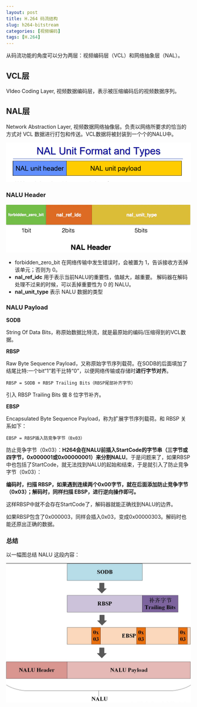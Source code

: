 ```yaml
---
layout: post
title: H.264 码流结构
slug: h264-bitstream
categories: [视频编码]
tags: [H.264]
---
```



从码流功能的角度可以分为两层：视频编码层（VCL）和网络抽象层（NAL）。

## VCL层
VIdeo Coding Layer, 视频数据编码层，表示被压缩编码后的视频数据序列。

## NAL层
Network Abstraction Layer, 视频数据网络抽像层。负责以网络所要求的恰当的方式对 VCL 数据进行打包和传送。VCL数据将被封装到一个个的NALU中。

![](/assets/images/nalu.png)

### NALU Header
![](/assets/images/nalu_header.png)
+ forbidden_zero_bit
    在网络传输中发生错误时，会被置为 1，告诉接收方丢掉该单元；否则为 0。
+ **nal_ref_idc**
    用于表示当前NALU的重要性，值越大，越重要。
    解码器在解码处理不过来的时候，可以丢掉重要性为 0 的 NALU。
+ **nal_unit_type**
    表示 NALU 数据的类型

### NALU Payload
**SODB**

String Of Data Bits，称原始数据比特流，就是最原始的编码/压缩得到的VCL数据。

**RBSP**

Raw Byte Sequence Payload，又称原始字节序列载荷。在SODB的后面填加了结尾比特:一个bit“1”若干比特“0”，以便网络传输或存储时**进行字节对齐**。
```
RBSP = SODB + RBSP Trailing Bits（RBSP尾部补齐字节）
```
引入 RBSP Trailing Bits 做 8 位字节补齐。

**EBSP**

Encapsulated Byte Sequence Payload，称为扩展字节序列载荷。和 RBSP 关系如下：
```
EBSP = RBSP插入防竞争字节（0x03）
```
防止竞争字节（0x03）：**H264会在NALU前插入StartCode的字节串（三字节或四字节，0x000001或0x00000001）来分割NALU**。于是问题来了，如果RBSP中也包括了StartCode，就无法找到NALU的起始和结束，于是就引入了防止竞争字节（0x03）：

**编码时，扫描 RBSP，如果遇到连续两个0x00字节，就在后面添加防止竞争字节（0x03）；解码时，同样扫描 EBSP，进行逆向操作即可。**

这样RBSP中就不会存在StartCode了，解码器就能正确找到NALU的边界。

如果RBSP包含了0x000003，同样会插入0x03，变成0x00000303。解码时也能还原出正确的数据。

### 总结

以一幅图总结 NALU 这段内容：

![](/assets/images/nalu_payload.png)
